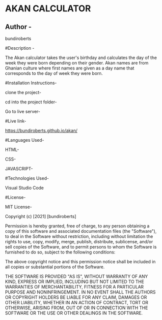 # AKAN CALCULATOR
## Author -
bundiroberts

#Description -

The Akan calculator takes the user's birthday and calculates the day of the week they were born depending on their gender.
Akan names are from Ghanian culture where first names are given as a day name that corresponds to the day of week they were born.

#Installation Instructions-

clone the project- 

cd into the project folder-

Go to live server-

#Live link-

https://bundiroberts.github.io/akan/


#Languages Used-

 HTML-

 CSS-

 JAVASCRIPT-


 #Technologies Used-

 Visual Studio Code

 #License-

MIT License-

Copyright (c) [2021] [bundiroberts]

Permission is hereby granted, free of charge, to any person obtaining a copy
of this software and associated documentation files (the "Software"), to deal
in the Software without restriction, including without limitation the rights
to use, copy, modify, merge, publish, distribute, sublicense, and/or sell
copies of the Software, and to permit persons to whom the Software is
furnished to do so, subject to the following conditions:

The above copyright notice and this permission notice shall be included in all
copies or substantial portions of the Software.

THE SOFTWARE IS PROVIDED "AS IS", WITHOUT WARRANTY OF ANY KIND, EXPRESS OR
IMPLIED, INCLUDING BUT NOT LIMITED TO THE WARRANTIES OF MERCHANTABILITY,
FITNESS FOR A PARTICULAR PURPOSE AND NONINFRINGEMENT. IN NO EVENT SHALL THE
AUTHORS OR COPYRIGHT HOLDERS BE LIABLE FOR ANY CLAIM, DAMAGES OR OTHER
LIABILITY, WHETHER IN AN ACTION OF CONTRACT, TORT OR OTHERWISE, ARISING FROM,
OUT OF OR IN CONNECTION WITH THE SOFTWARE OR THE USE OR OTHER DEALINGS IN THE
SOFTWARE.
